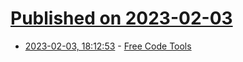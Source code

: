 # [Published on 2023-02-03](index.md)

* [2023-02-03, 18:12:53](https://news.ycombinator.com/item?id=34645371) - [Free Code Tools](https://freecodetools.org/)

